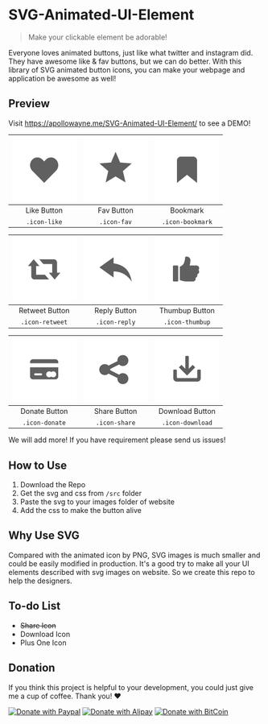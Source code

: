 # SVG-Animated-UI-Element

> Make your clickable element be adorable!

Everyone loves animated buttons, just like what twitter and instagram did. They have awesome like & fav buttons, but we can do better. With this library of SVG animated button icons, you can make your webpage and application be awesome as well!

## Preview

Visit https://apollowayne.me/SVG-Animated-UI-Element/ to see a DEMO!

| <img src="gif/like.gif" width="128"> | <img src="gif/fav.gif" width="128"> | <img src="gif/bookmark.gif" width="128"> |
|:-----:|:-----:|:-----:|
| Like Button | Fav Button | Bookmark |
| `.icon-like` | `.icon-fav` | `.icon-bookmark` | 

| <img src="gif/retweet.gif" width="128"> | <img src="gif/reply.gif" width="128">  | <img src="gif/thumbup.gif" width="128">  |
|:-----:|:-----:|:-----:|
| Retweet Button | Reply Button | Thumbup Button |
| `.icon-retweet` | `.icon-reply` | `.icon-thumbup` |

| <img src="gif/donate.gif" width="128"> | <img src="gif/share.gif" width="128"> | <img src="gif/download.gif" width="128"> |
|:-----:|:-----:|:-----:|
| Donate Button | Share Button | Download Button |
| `.icon-donate` | `.icon-share` | `.icon-download` |

We will add more! If you have requirement please send us issues!

## How to Use

1. Download the Repo
2. Get the svg and css from `/src` folder
3. Paste the svg to your images folder of website
4. Add the css to make the button alive

## Why Use SVG

Compared with the animated icon by PNG, SVG images is much smaller and could be easily modified in production. It's a good try to make all your UI elements described with svg images on website. So we create this repo to help the designers.

## To-do List

* ~~Share Icon~~
* Download Icon
* Plus One Icon

## Donation

If you think this project is helpful to your development, you could just give me a cup of coffee. Thank you! ❤️

[![Donate with Paypal](https://apollowayne.me/donate_paypal.svg)](https://www.paypal.me/WSapollo/5USD)
[![Donate with Alipay](https://apollowayne.me/donate_alipay.svg)](https://apollowayne.me/alipay.html?amount=20.00&url=https://qr.alipay.com/fkx03883k0k6zcocuduxn70)
[![Donate with BitCoin](https://apollowayne.me/donate_bitcoin.svg)](https://apollowayne.me/bitcoin.html?address=1JHN5EsUiym81q9u7CchLECA4ZnbPGvpDW)
